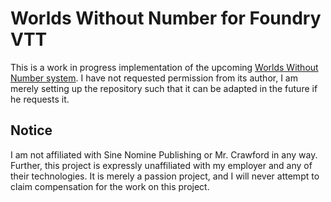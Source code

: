 # Worlds Without Number for Foundry VTT
This is a work in progress implementation of the upcoming [Worlds Without Number system](https://www.kickstarter.com/projects/1637945166/worlds-without-number). I have not requested permission from its author, I am merely setting up the repository such that it can be adapted in the future if he requests it.

## Notice
I am not affiliated with Sine Nomine Publishing or Mr. Crawford in any way. Further, this project is expressly unaffiliated with my employer and any of their technologies. It is merely a passion project, and I will never attempt to claim compensation for the work on this project.
